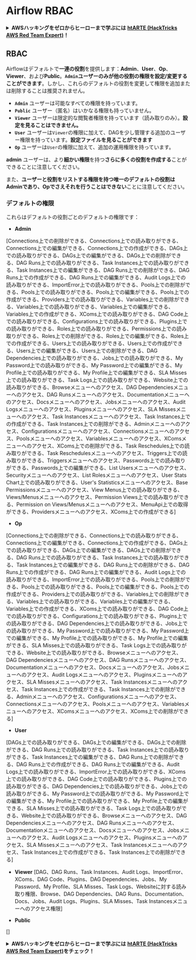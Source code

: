 # Airflow RBAC

<details>

<summary><strong>AWSハッキングをゼロからヒーローまで学ぶには</strong> <a href="https://training.hacktricks.xyz/courses/arte"><strong>htARTE (HackTricks AWS Red Team Expert)</strong></a><strong>！</strong></summary>

HackTricksをサポートする他の方法:

* **HackTricksにあなたの会社を広告したい**、または**HackTricksをPDFでダウンロードしたい**場合は、[**サブスクリプションプラン**](https://github.com/sponsors/carlospolop)をチェックしてください！
* [**公式PEASS & HackTricksグッズ**](https://peass.creator-spring.com)を入手する
* [**The PEASS Family**](https://opensea.io/collection/the-peass-family)を発見する、私たちの独占的な[**NFTs**](https://opensea.io/collection/the-peass-family)のコレクション
* 💬 [**Discordグループ**](https://discord.gg/hRep4RUj7f)に**参加する**か、[**テレグラムグループ**](https://t.me/peass)に参加するか、**Twitter** 🐦 [**@carlospolopm**](https://twitter.com/carlospolopm)を**フォローする**。
* **HackTricks**](https://github.com/carlospolop/hacktricks)と[**HackTricks Cloud**](https://github.com/carlospolop/hacktricks-cloud)のgithubリポジトリにPRを提出して、あなたのハッキングのコツを共有する。

</details>

## RBAC

Airflowはデフォルトで**一連の役割**を提供します：**Admin**、**User**、**Op**、**Viewer**、および**Public**。**`Admin`**ユーザーのみが他の役割の権限を**設定/変更することができます**。しかし、これらのデフォルトの役割を変更して権限を追加または削除することは推奨されません。

* **`Admin`** ユーザーは可能なすべての権限を持っています。
* **`Public`** ユーザー（匿名）はいかなる権限も持っていません。
* **`Viewer`** ユーザーは限定的な閲覧者権限を持っています（読み取りのみ）。**設定を見ることはできません。**
* **`User`** ユーザーは`Viewer`の権限に加えて、DAGを少し管理する追加のユーザー権限を持っています。**設定ファイルを見ることができます**
* **`Op`** ユーザーは`User`の権限に加えて、追加の運用権限を持っています。

**admin** ユーザーは、より**細かい権限**を持つ**さらに多くの役割を作成する**ことができることに注意してください。

また、**ユーザーと役割をリストする権限を持つ唯一のデフォルトの役割はAdminであり、Opでさえそれを行うことはできない**ことに注意してください。

### デフォルトの権限

これらはデフォルトの役割ごとのデフォルトの権限です：

* **Admin**

\[Connections上での削除ができる、Connections上での読み取りができる、Connections上での編集ができる、Connections上での作成ができる、DAGs上での読み取りができる、DAGs上での編集ができる、DAGs上での削除ができる、DAG Runs上での読み取りができる、Task Instances上での読み取りができる、Task Instances上での編集ができる、DAG Runs上での削除ができる、DAG Runs上での作成ができる、DAG Runs上での編集ができる、Audit Logs上での読み取りができる、ImportError上での読み取りができる、Pools上での削除ができる、Pools上での読み取りができる、Pools上での編集ができる、Pools上での作成ができる、Providers上での読み取りができる、Variables上での削除ができる、Variables上での読み取りができる、Variables上での編集ができる、Variables上での作成ができる、XComs上での読み取りができる、DAG Code上での読み取りができる、Configurations上での読み取りができる、Plugins上での読み取りができる、Roles上での読み取りができる、Permissions上での読み取りができる、Roles上での削除ができる、Roles上での編集ができる、Roles上での作成ができる、Users上での読み取りができる、Users上での作成ができる、Users上での編集ができる、Users上での削除ができる、DAG Dependencies上での読み取りができる、Jobs上での読み取りができる、My Password上での読み取りができる、My Password上での編集ができる、My Profile上での読み取りができる、My Profile上での編集ができる、SLA Misses上での読み取りができる、Task Logs上での読み取りができる、Website上での読み取りができる、Browseメニューへのアクセス、DAG Dependenciesメニューへのアクセス、DAG Runsメニューへのアクセス、Documentationメニューへのアクセス、Docsメニューへのアクセス、Jobsメニューへのアクセス、Audit Logsメニューへのアクセス、Pluginsメニューへのアクセス、SLA Missesメニューへのアクセス、Task Instancesメニューへのアクセス、Task Instances上での作成ができる、Task Instances上での削除ができる、Adminメニューへのアクセス、Configurationsメニューへのアクセス、Connectionsメニューへのアクセス、Poolsメニューへのアクセス、Variablesメニューへのアクセス、XComsメニューへのアクセス、XComs上での削除ができる、Task Reschedules上での読み取りができる、Task Reschedulesメニューへのアクセス、Triggers上での読み取りができる、Triggersメニューへのアクセス、Passwords上での読み取りができる、Passwords上での編集ができる、List Usersメニューへのアクセス、Securityメニューへのアクセス、List Rolesメニューへのアクセス、User Stats Chart上での読み取りができる、User's Statisticsメニューへのアクセス、Base Permissionsメニューへのアクセス、View Menus上での読み取りができる、Views/Menusメニューへのアクセス、Permission Views上での読み取りができる、Permission on Views/Menusメニューへのアクセス、MenuApi上での取得ができる、Providersメニューへのアクセス、XComs上での作成ができる]

* **Op**

\[Connections上での削除ができる、Connections上での読み取りができる、Connections上での編集ができる、Connections上での作成ができる、DAGs上での読み取りができる、DAGs上での編集ができる、DAGs上での削除ができる、DAG Runs上での読み取りができる、Task Instances上での読み取りができる、Task Instances上での編集ができる、DAG Runs上での削除ができる、DAG Runs上での作成ができる、DAG Runs上での編集ができる、Audit Logs上での読み取りができる、ImportError上での読み取りができる、Pools上での削除ができる、Pools上での読み取りができる、Pools上での編集ができる、Pools上での作成ができる、Providers上での読み取りができる、Variables上での削除ができる、Variables上での読み取りができる、Variables上での編集ができる、Variables上での作成ができる、XComs上での読み取りができる、DAG Code上での読み取りができる、Configurations上での読み取りができる、Plugins上での読み取りができる、DAG Dependencies上での読み取りができる、Jobs上での読み取りができる、My Password上での読み取りができる、My Password上での編集ができる、My Profile上での読み取りができる、My Profile上での編集ができる、SLA Misses上での読み取りができる、Task Logs上での読み取りができる、Website上での読み取りができる、Browseメニューへのアクセス、DAG Dependenciesメニューへのアクセス、DAG Runsメニューへのアクセス、Documentationメニューへのアクセス、Docsメニューへのアクセス、Jobsメニューへのアクセス、Audit Logsメニューへのアクセス、Pluginsメニューへのアクセス、SLA Missesメニューへのアクセス、Task Instancesメニューへのアクセス、Task Instances上での作成ができる、Task Instances上での削除ができる、Adminメニューへのアクセス、Configurationsメニューへのアクセス、Connectionsメニューへのアクセス、Poolsメニューへのアクセス、Variablesメニューへのアクセス、XComsメニューへのアクセス、XComs上での削除ができる]

* **User**

\[DAGs上での読み取りができる、DAGs上での編集ができる、DAGs上での削除ができる、DAG Runs上での読み取りができる、Task Instances上での読み取りができる、Task Instances上での編集ができる、DAG Runs上での削除ができる、DAG Runs上での作成ができる、DAG Runs上での編集ができる、Audit Logs上での読み取りができる、ImportError上での読み取りができる、XComs上での読み取りができる、DAG Code上での読み取りができる、Plugins上での読み取りができる、DAG Dependencies上での読み取りができる、Jobs上での読み取りができる、My Password上での読み取りができる、My Password上での編集ができる、My Profile上での読み取りができる、My Profile上での編集ができる、SLA Misses上での読み取りができる、Task Logs上での読み取りができる、Website上での読み取りができる、Browseメニューへのアクセス、DAG Dependenciesメニューへのアクセス、DAG Runsメニューへのアクセス、Documentationメニューへのアクセス、Docsメニューへのアクセス、Jobsメニューへのアクセス、Audit Logsメニューへのアクセス、Pluginsメニューへのアクセス、SLA Missesメニューへのアクセス、Task Instancesメニューへのアクセス、Task Instances上での作成ができる、Task Instances上での削除ができる]

* **Viewer**
\[DAG、DAG Runs、Task Instances、Audit Logs、ImportError、XComs、DAG Code、Plugins、DAG Dependencies、Jobs、My Password、My Profile、SLA Misses、Task Logs、Websiteに対する読み取り権限、Browse、DAG Dependencies、DAG Runs、Documentation、Docs、Jobs、Audit Logs、Plugins、SLA Misses、Task Instancesメニューへのアクセス権限]

* **Public**

\[]

<details>

<summary><strong>AWSハッキングをゼロからヒーローまで学ぶには</strong> <a href="https://training.hacktricks.xyz/courses/arte"><strong>htARTE (HackTricks AWS Red Team Expert)</strong></a><strong>をチェック！</strong></summary>

HackTricksをサポートする他の方法:

* **HackTricksにあなたの会社を広告したい**、または**HackTricksをPDFでダウンロードしたい**場合は、[**サブスクリプションプラン**](https://github.com/sponsors/carlospolop)をチェックしてください！
* [**公式PEASS & HackTricksグッズ**](https://peass.creator-spring.com)を入手する
* [**The PEASS Family**](https://opensea.io/collection/the-peass-family)を発見し、独占的な[**NFTs**](https://opensea.io/collection/the-peass-family)コレクションをチェックする
* 💬 [**Discordグループ**](https://discord.gg/hRep4RUj7f)や[**telegramグループ**](https://t.me/peass)に**参加する**、または**Twitter** 🐦 [**@carlospolopm**](https://twitter.com/carlospolopm)を**フォローする**。
* **HackTricks**と[**HackTricks Cloud**](https://github.com/carlospolop/hacktricks-cloud)のgithubリポジトリにPRを提出して、あなたのハッキングのコツを**共有する**。

</details>
